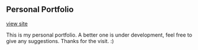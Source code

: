 ## Personal Portfolio

[view site](https://retsambew.github.io/Naman-Arora/) 

This is my personal portfolio. A better one is under development, feel free to give any suggestions.
Thanks for the visit. :)
